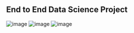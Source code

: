 ## End to End Data Science Project

![image](https://github.com/Chandan1307/ML_End_to_End_Project/assets/107146517/9e04074d-a5bd-4b4d-aea5-19f43c094184)
![image](https://github.com/Chandan1307/ML_End_to_End_Project/assets/107146517/1bae7d9f-5715-435e-981f-aed21c428e11)
![image](https://github.com/Chandan1307/ML_End_to_End_Project/assets/107146517/f0a16e2f-64e9-46b8-899c-73c9021819ff)

